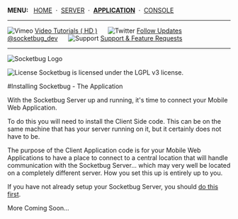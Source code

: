 **MENU:**&nbsp;&nbsp;&nbsp;[HOME](https://github.com/manifestinteractive/socketbug/wiki)  &nbsp;&middot;&nbsp;  [SERVER](https://github.com/manifestinteractive/socketbug/wiki/Install-Server)  &nbsp;&middot;&nbsp;  [__APPLICATION__](https://github.com/manifestinteractive/socketbug/wiki/Install-Application)  &nbsp;&middot;&nbsp;  [CONSOLE](https://github.com/manifestinteractive/socketbug/wiki/Install-Console)

---

![Vimeo ](http://github.socketbug.com/information.png) [ Video Tutorials ( HD )](http://www.vimeo.com/user7532036/videos)&nbsp;&nbsp;&nbsp;&nbsp;&nbsp;&nbsp;![Twitter ](http://github.socketbug.com/twitter.png) [ Follow Updates @socketbug_dev](https://twitter.com/#!/socketbug_dev "Follow Socketbug on Twitter")&nbsp;&nbsp;&nbsp;&nbsp;&nbsp;&nbsp;![Support ](http://github.socketbug.com/bug.png) [ Support & Feature Requests](http://socketbug.userecho.com/)

---

![Socketbug Logo](http://github.socketbug.com/logo.png "Socketbug - Remote Debugging using Socket.IO")

![License](http://github.socketbug.com/lgplv3.png "LGPL v3 license") Socketbug is licensed under the LGPL v3 license.

#Installing Socketbug - The Application

With the Socketbug Server up and running, it's time to connect your Mobile Web Application.

To do this you will need to install the Client Side code.  This can be on the same machine that has your server running on it, but it certainly does not have to be.

The purpose of the Client Application code is for your Mobile Web Applications to have a place to connect to a central location that will handle communication with the Socketbug Server... which may very well be located on a completely different server.  How you set this up is entirely up to you.

If you have not already setup your Socketbug Server, you should [do this first](https://github.com/manifestinteractive/socketbug/wiki/Install-Server).

More Coming Soon...